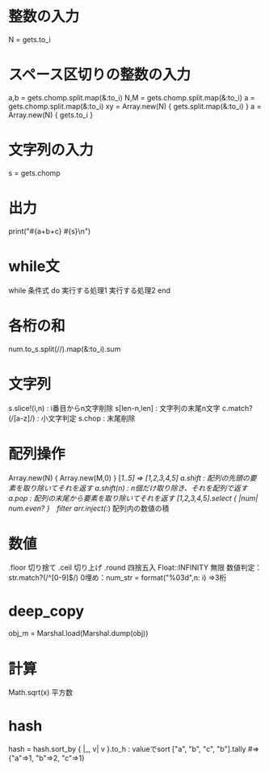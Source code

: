 # 整数の入力
N = gets.to_i
# スペース区切りの整数の入力
a,b = gets.chomp.split.map(&:to_i)
N,M = gets.chomp.split.map(&:to_i)
a = gets.chomp.split.map(&:to_i)
xy = Array.new(N) { gets.split.map(&:to_i) }
a = Array.new(N) { gets.to_i }
# 文字列の入力
s = gets.chomp
# 出力
print("#{a+b+c} #{s}\n")
# while文
while 条件式 do
  実行する処理1
  実行する処理2
end
# 各桁の和
num.to_s.split(//).map(&:to_i).sum
# 文字列
s.slice!(i,n) : i番目からn文字削除
s[len-n,len] : 文字列の末尾n文字
c.match?(/[a-z]/) : 小文字判定
s.chop : 末尾削除
# 配列操作
Array.new(N) { Array.new(M,0) }
[*1..5] => [1,2,3,4,5]
a.shift : 配列の先頭の要素を取り除いてそれを返す
a.shift(n) : n個だけ取り除き、それを配列で返す
a.pop   : 配列の末尾から要素を取り除いてそれを返す
[1,2,3,4,5].select { |num| num.even? }　filter
arr.inject(:*) 配列内の数値の積
# 数値
.floor 切り捨て
.ceil  切り上げ
.round 四捨五入
Float::INFINITY 無限
数値判定：str.match?(/^[0-9]$/)
0埋め：num_str = format("%03<n>d",n: i) =>3桁
# deep_copy
obj_m = Marshal.load(Marshal.dump(obj))
# 計算
Math.sqrt(x) 平方数
# hash
hash = hash.sort_by { |_, v| v }.to_h : valueでsort
["a", "b", "c", "b"].tally  #=> {"a"=>1, "b"=>2, "c"=>1}